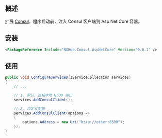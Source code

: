 ## 概述
扩展 [Consul](https://github.com/G-Research/consuldotnet)，程序启动前，注入 Consul 客户端到 Asp.Net Core 容器。

## 安装
```xml
<PackageReference Include="NXHub.Consul.AspNetCore" Version="0.0.1" />
```

## 使用
```cs
public void ConfigureServices(IServiceCollection services)
{
    // ...

    // 1. 默认，连接本地 8500 端口
    services.AddConsulClient();

    // 2. 自定义配置
    services.AddConsulClient(options =>
    {
        options.Address = new Uri("http://other:8500");
    });
}
```
